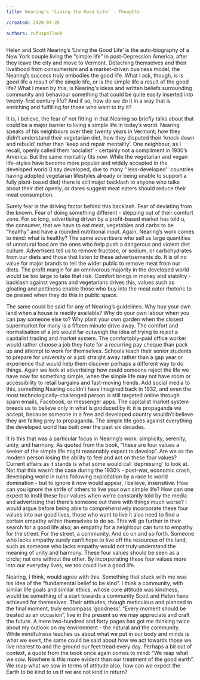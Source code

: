 ```yaml
---
title: Nearing's 'Living the Good Life' - Thoughts

/created: 2020-04-25

authors: rufuspollock
---
```

Helen and Scott Nearing’s ‘Living the Good Life’ is the auto-biography of a New York couple living the “simple life” in post-Depression America, after they leave the city and move to Vermont. Detaching themselves and their livelihood from consumerism and a market-driven business model, the Nearing’s success truly embodies the good life. What I ask, though, is is good life a result of the simple life, or is the simple life a result of the good life? What I mean by this, is Nearing's ideas and written beliefs surrounding community and behaviour something that could be quite easily inserted into twenty-first century life? And if so, how do we do it in a way that is enriching and fulfilling for those who want to try it?

It is, I believe, the fear of not fitting in that Nearing so briefly talks about that could be a major barrier to living a simple life in today’s world. Nearing speaks of his neighbours over their twenty years in Vermont; how they didn’t understand their vegetarian diet, how they disputed their ‘knock down and rebuild’ rather than ‘keep and repair mentality’. One neighbour, as I recall, openly called them ‘socialist’ - certainly not a compliment in 1930’s America. But the same mentality fits now. While the vegetarian and vegan life-styles have become more popular and widely accepted in the developed world (I say developed, due to many ''less-developed'' countries having adopted vegetarian lifestyles already or being unable to support a fully plant-based diet) there is still major backlash to anyone who talks about their diet openly, or dares suggest meat eaters should reduce their meat consumption.

Surely fear is the driving factor behind this backlash. Fear of deviating from the known. Fear of doing something different - stepping out of their comfort zone. For so long, advertising driven by a profit-based market has told u, the consumer, that we have to eat meat, vegetables and carbs to be “healthy” and have a rounded nutritional input. Again, Nearing’s work comes to mind: what is healthy? The same advertisers who sell us large quantities of unnatural food are the ones who help push a dangerous and violent diet culture. Advertisers tell us to remove fructose, or sodium, or carbohydrates from our diets and those that listen to these advertisements do. It is of no value for major brands to tell the wider public to remove meat from our diets. The profit margin for an omnivorous majority in the developed world would be too large to take that risk. Comfort brings in money and stability - backlash against vegans and vegetarians drives this, values such as gloating and pettiness enable those who buy into the meat eater rhetoric to be praised when they do this in public space.

The same could be said for any of Nearing’s guidelines. Why buy your own land when a house is readily available? Why do your own labour when you can pay someone else to? Why plant your own garden when the closest supermarket for many is a fifteen minute drive away. The comfort and normalisation of a job would far outweigh the idea of trying to reject a capitalist trading and market system. The comfortably-paid office worker would rather choose a job they hate for a recurring pay cheque than pack up and attempt to work for themselves. Schools teach their senior students to prepare for university or a job straight away rather than a gap year or experience that would help them discover perhaps a different way to do things. Again we look at advertising: how could someone reject the life we have now for something simple, when the simple life may not have room or accessibility to retail bargains and fast-moving trends. Add social media to this, something Nearing couldn’t have imagined back in 1932, and even the most technologically-challenged person is still targeted online through spam emails, Facebook, or messenger apps. The capitalist market system breeds us to believe only in what is produced by it: it is propaganda we accept, because someone in a free and developed country wouldn’t believe they are falling prey to propaganda. The simple life goes against everything the developed world has built over the past six decades.

It is this that was a particular focus in Nearing’s work: simplicity, serenity, unity, and harmony. As quoted from the book, “these are four values a seeker of the simple life might reasonably expect to develop”. Are we as the modern person losing the ability to feel and act on these four values? Current affairs as it stands is what some would call ‘depressing’ to look at. Not that this wasn’t the case during the 1930’s - post-war, economic crash, developing world in ruins following exploitation by a race to world domination - but to ignore it now would appear, I believe, insensitive. How can you ignore the strife of others to live your own simple life? How can one expect to instil these four values when we’re constantly told by the media and advertising that there’s someone out there with things much worse? I would argue before being able to comprehensively incorporate these four values into our good lives, those who want to live it also need to find a certain empathy within themselves to do so. This will go further in their search for a good life also; an empathy for a neighbour can turn to empathy for the street. For the street, a community. And so on and so forth. Someone who lacks empathy surely can’t hope to live off the resources of the land, such as someone who lacks empathy would not truly understand the meaning of unity and harmony. These four values should be seen as a circle; not one without the other. By incorporating these four values more into our everyday lives, we too could live a good life.

Nearing, I think, would agree with this. Something that stuck with me was his idea of the “fundamental belief to be kind”. I think a community, with similar life goals and similar ethics, whose core attitude was kindness, would be something of a start towards a community Scott and Helen have achieved for themselves. Their attitudes, though meticulous and planned to the final moment, truly encompass ‘goodness’. “Every moment should be treated as an occasion”, live in the present so we may appreciate and craft the future. A mere two-hundred and forty pages has got me thinking twice about my outlook on my environment - the natural and the community. While mindfulness teaches us about what we put in our body and minds is what we exert, the same could be said about how we act towards those we live nearest to and the ground our feet tread every day. Perhaps a bit out of context, a quote from the book once again comes to mind: “We reap what we sow. Nowhere is this more evident than our treatment of the good earth”. We reap what we sow in terms of attitude also, how can we expect the Earth to be kind to us if we are not kind in return?